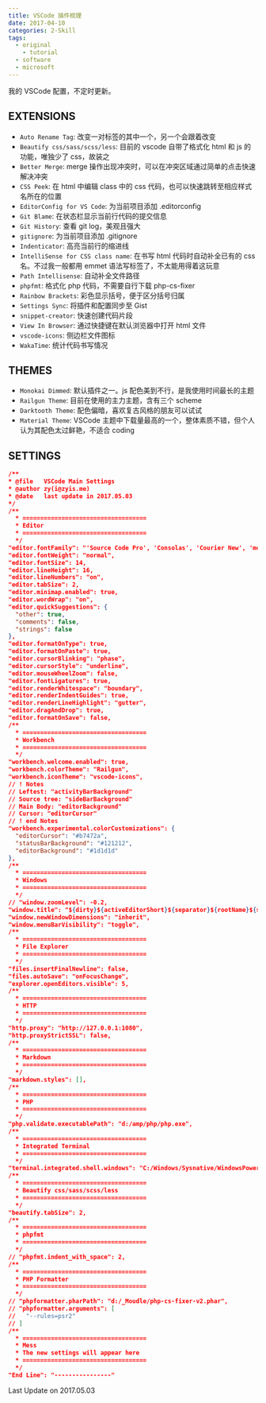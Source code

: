 ```yaml
---
title: VSCode 插件梳理
date: 2017-04-10
categories: 2-Skill
tags:
  - original
	- tutorial
  - software
  - microsoft
---
```


我的 VSCode 配置，不定时更新。

## EXTENSIONS

- `Auto Rename Tag`: 改变一对标签的其中一个，另一个会跟着改变
- `Beautify css/sass/scss/less`: 目前的 vscode 自带了格式化 html 和 js 的功能，唯独少了 css，故装之
- `Better Merge`: merge 操作出现冲突时，可以在冲突区域通过简单的点击快速解决冲突
- `CSS Peek`: 在 html 中编辑 class 中的 css 代码，也可以快速跳转至相应样式名所在的位置
- `EditorConfig for VS Code`: 为当前项目添加 .editorconfig
- `Git Blame`: 在状态栏显示当前行代码的提交信息
- `Git History`: 查看 git log，美观且强大
- `gitignore`: 为当前项目添加 .gitignore
- `Indenticator`: 高亮当前行的缩进线
- `IntelliSense for CSS class name`: 在书写 html 代码时自动补全已有的 css 名。不过我一般都用 emmet 语法写标签了，不太能用得着这玩意
- `Path Intellisense`: 自动补全文件路径
- `phpfmt`: 格式化 php 代码，不需要自行下载 php-cs-fixer
- `Rainbow Brackets`: 彩色显示括号，便于区分括号归属
- `Settings Sync`: 将插件和配置同步至 Gist
- `snippet-creator`: 快速创建代码片段
- `View In Browser`: 通过快捷键在默认浏览器中打开 html 文件
- `vscode-icons`: 侧边栏文件图标
- `WakaTime`: 统计代码书写情况

## THEMES

- `Monokai Dimmed`: 默认插件之一。js 配色美到不行，是我使用时间最长的主题
- `Railgun Theme`: 目前在使用的主力主题，含有三个 scheme
- `Darktooth Theme`: 配色偏暗，喜欢复古风格的朋友可以试试
- `Material Theme`: VSCode 主题中下载量最高的一个，整体素质不错，但个人认为其配色太过鲜艳，不适合 coding

## SETTINGS

``` json
/**
* @file   VSCode Main Settings
* @author zy(i@zyis.me)
* @date   last update in 2017.05.03
*/
/**
  * ===================================
  * Editor
  * ===================================
  */
"editor.fontFamily": "'Source Code Pro', 'Consolas', 'Courier New', 'monospace'",
"editor.fontWeight": "normal",
"editor.fontSize": 14,
"editor.lineHeight": 16,
"editor.lineNumbers": "on",
"editor.tabSize": 2,
"editor.minimap.enabled": true,
"editor.wordWrap": "on",
"editor.quickSuggestions": {
  "other": true,
  "comments": false,
  "strings": false
},
"editor.formatOnType": true,
"editor.formatOnPaste": true,
"editor.cursorBlinking": "phase",
"editor.cursorStyle": "underline",
"editor.mouseWheelZoom": false,
"editor.fontLigatures": true,
"editor.renderWhitespace": "boundary",
"editor.renderIndentGuides": true,
"editor.renderLineHighlight": "gutter",
"editor.dragAndDrop": true,
"editor.formatOnSave": false,
/**
  * ===================================
  * Workbench
  * ===================================
  */
"workbench.welcome.enabled": true,
"workbench.colorTheme": "Railgun",
"workbench.iconTheme": "vscode-icons",
// ! Notes
// Leftest: "activityBarBackground"
// Source tree: "sideBarBackground"
// Main Body: "editorBackground"
// Cursor: "editorCursor"
// ! end Notes
"workbench.experimental.colorCustomizations": {
  "editorCursor": "#b7472a",
  "statusBarBackground": "#121212",
  "editorBackground": "#1d1d1d"
},
/**
  * ===================================
  * Windows
  * ===================================
  */
// "window.zoomLevel": -0.2,
"window.title": "${dirty}${activeEditorShort}${separator}${rootName}${separator} - VSCode",
"window.newWindowDimensions": "inherit",
"window.menuBarVisibility": "toggle",
/**
  * ===================================
  * File Explorer
  * ===================================
  */
"files.insertFinalNewline": false,
"files.autoSave": "onFocusChange",
"explorer.openEditors.visible": 5,
/**
  * ===================================
  * HTTP
  * ===================================
  */
"http.proxy": "http://127.0.0.1:1080",
"http.proxyStrictSSL": false,
/**
  * ===================================
  * Markdown
  * ===================================
  */
"markdown.styles": [],
/**
  * ===================================
  * PHP
  * ===================================
  */
"php.validate.executablePath": "d:/amp/php/php.exe",
/**
  * ===================================
  * Integrated Terminal
  * ===================================
  */
"terminal.integrated.shell.windows": "C:/Windows/Sysnative/WindowsPowerShell/v1.0/powershell.exe",
/**
  * ===================================
  * Beautify css/sass/scss/less
  * ===================================
  */
"beautify.tabSize": 2,
/**
  * ===================================
  * phpfmt
  * ===================================
  */
// "phpfmt.indent_with_space": 2,
/**
  * ===================================
  * PHP Formatter
  * ===================================
  */
// "phpformatter.pharPath": "d:/_Moudle/php-cs-fixer-v2.phar",
// "phpformatter.arguments": [
//   "--rules=psr2"
// ]
/**
  * ===================================
  * Mess
  * The new settings will appear here
  * ===================================
  */
"End Line": "----------------"
```

Last Update on 2017.05.03
